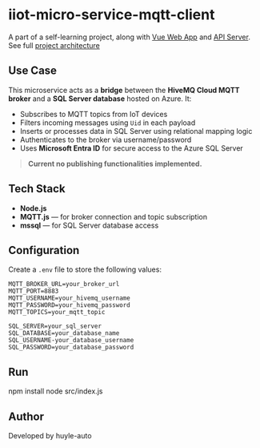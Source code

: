 # iiot-micro-service-mqtt-client

A part of a self-learning project, along with [Vue Web App](https://github.com/huyle-auto/iiot-vue-web-app) and [API Server](https://github.com/huyle-auto/iiot-api-server).  
See full [project architecture](https://github.com/huyle-auto/iiot-micro-service-mqtt-client/blob/7a92edc33feab2fa177edbdcb55190a52904683b/architecture.jpg)

## Use Case

This microservice acts as a **bridge** between the **HiveMQ Cloud MQTT broker** and a **SQL Server database** hosted on Azure. It:

- Subscribes to MQTT topics from IoT devices
- Filters incoming messages using `Uid` in each payload
- Inserts or processes data in SQL Server using relational mapping logic
- Authenticates to the broker via username/password
- Uses **Microsoft Entra ID** for secure access to the Azure SQL Server

> **Current no publishing functionalities implemented.**

## Tech Stack

- **Node.js**
- **MQTT.js** — for broker connection and topic subscription
- **mssql** — for SQL Server database access

## Configuration

Create a `.env` file to store the following values:

```env
MQTT_BROKER_URL=your_broker_url
MQTT_PORT=8883
MQTT_USERNAME=your_hivemq_username
MQTT_PASSWORD=your_hivemq_password
MQTT_TOPICS=your_mqtt_topic

SQL_SERVER=your_sql_server
SQL_DATABASE=your_database_name
SQL_USERNAME-your_database_username
SQL_PASSWORD=your_database_password
```

## Run

npm install
node src/index.js

## Author

Developed by huyle-auto

